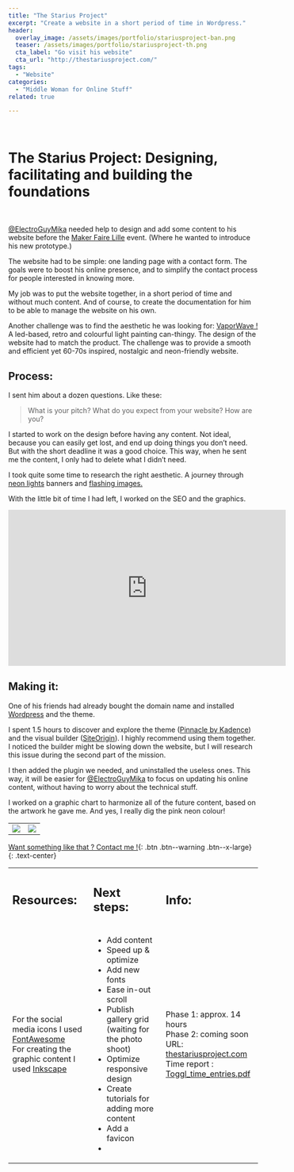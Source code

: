 ```yaml
---
title: "The Starius Project"
excerpt: "Create a website in a short period of time in Wordpress."
header:
  overlay_image: /assets/images/portfolio/stariusproject-ban.png
  teaser: /assets/images/portfolio/stariusproject-th.png
  cta_label: "Go visit his website"
  cta_url: "http://thestariusproject.com/"
tags:
  - "Website"
categories:
  - "Middle Woman for Online Stuff"
related: true

---
```

&nbsp;

# The Starius Project: Designing, facilitating and building the foundations
&nbsp;

[@ElectroGuyMika](https://github.com/electroguymika) needed help to design and add some content to his website before the [Maker Faire Lille](https://lille.makerfaire.com/) event. (Where he wanted to introduce his new prototype.)


The website had to be simple: one landing page with a contact form. The goals were to boost his online presence, and to simplify the contact process for people interested in knowing more.

My job was to put the website together, in a short period of time and without much content. And of course, to create the documentation for him to be able to manage the website on his own.

Another challenge was to find the aesthetic he was looking for: [VaporWave !](https://en.wikipedia.org/wiki/Vaporwave) A led-based, retro and colourful light painting can-thingy. The design of the website had to match the product. The challenge was to provide a smooth and efficient yet 60-70s inspired, nostalgic and neon-friendly website. 

## Process: 

I sent him about a dozen questions. Like these:

> What is your pitch? What do you expect from your website? How are you?

I started to work on the design before having any content. Not ideal, because you can easily get lost, and end up doing things you don’t need. But with the short deadline it was a good choice. This way, when he sent me the content, I only had to delete what I didn’t need.

I took quite some time to research the right aesthetic. A journey through [neon lights](https://about-blank.co/wp-content/uploads/2016/06/simpsonwave.jpg) banners and [flashing images.](https://www.themebeta.com/files/picture/201609/22/708d8052c367f45a22b01b67c0874d03.gif) 

With the little bit of time I had left, I worked on the SEO and the graphics.


<iframe width="560" height="315" src="https://www.youtube.com/embed/UJsUpeXK6Jo?rel=0" frameborder="0" allow="autoplay; encrypted-media" allowfullscreen></iframe>




## Making it: 

One of his friends had already bought the domain name and installed [Wordpress](https://wordpress.org/) and the theme.


I spent 1.5 hours to discover and explore the theme ([Pinnacle by Kadence](https://www.kadencethemes.com/product/pinnacle-free-theme/)) and the visual builder ([SiteOrigin](https://siteorigin.com/page-builder/)). I highly recommend using them together. I noticed the builder might be slowing down the website, but I will research this issue during the second part of the mission.

I then added the plugin we needed, and uninstalled the useless ones. This way, it will be easier for [@ElectroGuyMika](https://github.com/electroguymika) to focus on updating his online content, without having to worry about the technical stuff.

I worked on a graphic chart to harmonize all of the future content, based on the artwork he gave me. And yes, I really dig the pink neon colour!

<table>
    <tr>
        <td>
            <img src="https://user-images.githubusercontent.com/25099826/36471722-156dc954-1722-11e8-96ac-a7b260080b8b.png"/>
        </td>
        <td>
            <img src="https://user-images.githubusercontent.com/25099826/38077047-c17c963e-3361-11e8-84b1-4ad7c67604e4.png"/>
        </td>
    </tr>
</table>

[Want something like that ? Contact me !](https://zuperninja.github.io/blog/contact/){: .btn .btn--warning .btn--x-large}
{: .text-center}

<table>
    <tr>
        <td>
        <h2>Resources: </h2>
        </td>
        <td>
        <h2>Next steps:  </h2>
        </td>
        <td>
        <h2>Info: </h2>     
        </td>
    </tr>
    <tr>
        <td>
          <p>
            For the social media icons I used <a href="https://fontawesome.com/">FontAwesome</a><br>
            For creating the graphic content I used <a href="https://inkscape.org">Inkscape</a>
        </td>
        <td>
          <ul>
            <li>Add content </li>
            <li>Speed up & optimize </li>
            <li>Add new fonts</li>
            <li>Ease in-out scroll</li>
            <li>Publish gallery grid (waiting for the photo shoot)</li>
            <li>Optimize responsive design</li>
            <li>Create tutorials for adding more content</li>
            <li>Add a favicon<li>
          </ul>
        </td>
        <td>
          <p>
            Phase 1:  approx. 14 hours<br>
            Phase 2: coming soon<br>
            URL: <a href="http://thestariusproject.com/">thestariusproject.com</a><br>
            Time report : <a href="https://github.com/zuperninja/blog/files/1743706/Toggl_time_entries_2018-01-01_to_2018-12-31.pdf">Toggl_time_entries.pdf</a>
</p>
      </td>
    </tr>
</table>

